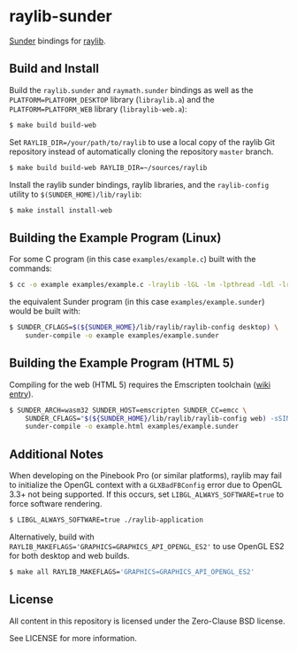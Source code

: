 # raylib-sunder

[Sunder](https://github.com/ashn-dot-dev/sunder) bindings for [raylib](https://github.com/raysan5/raylib).

## Build and Install
Build the `raylib.sunder` and `raymath.sunder` bindings as well as the
`PLATFORM=PLATFORM_DESKTOP` library (`libraylib.a`) and the
`PLATFORM=PLATFORM_WEB` library (`libraylib-web.a`):

```sh
$ make build build-web
```

Set `RAYLIB_DIR=/your/path/to/raylib` to use a local copy of the raylib Git
repository instead of automatically cloning the repository `master` branch.

```sh
$ make build build-web RAYLIB_DIR=~/sources/raylib
```

Install the raylib sunder bindings, raylib libraries, and the `raylib-config`
utility to `$(SUNDER_HOME)/lib/raylib`:

```sh
$ make install install-web
```

## Building the Example Program (Linux)
For some C program (in this case `examples/example.c`) built with the commands:

```sh
$ cc -o example examples/example.c -lraylib -lGL -lm -lpthread -ldl -lrt -lX11
```

the equivalent Sunder program (in this case `examples/example.sunder`) would be built with:

```sh
$ SUNDER_CFLAGS=$(${SUNDER_HOME}/lib/raylib/raylib-config desktop) \
    sunder-compile -o example examples/example.sunder
```

## Building the Example Program (HTML 5)
Compiling for the web (HTML 5) requires the Emscripten toolchain
([wiki entry](https://github.com/raysan5/raylib/wiki/Working-for-Web-(HTML5))).

```sh
$ SUNDER_ARCH=wasm32 SUNDER_HOST=emscripten SUNDER_CC=emcc \
    SUNDER_CFLAGS="$(${SUNDER_HOME}/lib/raylib/raylib-config web) -sSINGLE_FILE=1 --shell-file emscripten-shell.html" \
    sunder-compile -o example.html examples/example.sunder
```

## Additional Notes
When developing on the Pinebook Pro (or similar platforms), raylib may fail to
initialize the OpenGL context with a `GLXBadFBConfig` error due to OpenGL 3.3+
not being supported. If this occurs, set `LIBGL_ALWAYS_SOFTWARE=true` to force
software rendering.

```sh
$ LIBGL_ALWAYS_SOFTWARE=true ./raylib-application
```

Alternatively, build with `RAYLIB_MAKEFLAGS='GRAPHICS=GRAPHICS_API_OPENGL_ES2'`
to use OpenGL ES2 for both desktop and web builds.

```sh
$ make all RAYLIB_MAKEFLAGS='GRAPHICS=GRAPHICS_API_OPENGL_ES2'
```

## License
All content in this repository is licensed under the Zero-Clause BSD license.

See LICENSE for more information.
